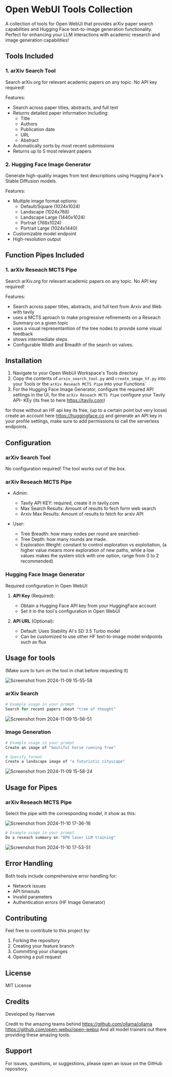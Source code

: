 # Open WebUI Tools Collection

A collection of tools for Open WebUI that provides arXiv paper search capabilities and Hugging Face text-to-image generation functionality. Perfect for enhancing your LLM interactions with academic research and image generation capabilities!

## Tools Included

### 1. arXiv Search Tool
Search arXiv.org for relevant academic papers on any topic. No API key required!

Features:
- Search across paper titles, abstracts, and full text
- Returns detailed paper information including:
  - Title
  - Authors
  - Publication date
  - URL
  - Abstract
- Automatically sorts by most recent submissions
- Returns up to 5 most relevant papers

### 2. Hugging Face Image Generator
Generate high-quality images from text descriptions using Hugging Face's Stable Diffusion models.

Features:
- Multiple image format options:
  - Default/Square (1024x1024)
  - Landscape (1024x768)
  - Landscape Large (1440x1024)
  - Portrait (768x1024)
  - Portrait Large (1024x1440)
- Customizable model endpoint
- High-resolution output

## Function Pipes Included

### 1. arXiv Reseach MCTS Pipe
Search arXiv.org for relevant academic papers on any topic. No API key required!

Features:
- Search across paper titles, abstracts, and full text from Arxiv and Web with tavily
- uses a MCTS aproach to make progressive refinements on a Reseach Summary on a given topic
- uses a visual representantion of the tree nodes to provide some visual feedback
- shows intermediate steps
- Configurable Width and Breadth of the search on valves.

## Installation

1. Navigate to your Open WebUI Workspace's Tools directory
2. Copy the contents of `arxiv_search_tool.py` and `create_image_hf.py` into your Tools or the `arXiv Reseach MCTS Pipe` into your Functions` 
3. For the Hugging Face Image Generator, configure the required API settings in the UI, for the `arXiv Reseach MCTS Pipe` configure your Tavily API- KEy (its free to here https://tavily.com)

for those without an HF api key its free, (up to a certain point but very loose) create an account here https://huggingface.co and generate an API key in your profile settings, make sure to add permissions to call the serverless endpoints.

## Configuration

### arXiv Search Tool
No configuration required! The tool works out of the box.

### arXiv Reseach MCTS Pipe

  - Admin:

    - Tavily API KEY: required, create it in tavily.com
    - Max Search Results: Amount of results fo fech form web search
    - Arxiv Max Results: Amount of results to fetch for arxiv API

  - User:

    - Tree Breadth: how many nodes per round are searched-
    - Tree Depth: how many rounds are made.
    - Exploration Weight: constant to control exploration vs exploitation, (a higher value means more exploration of new paths, while a low values makes the system stick with one option, range from 0 to 2 recommended)

### Hugging Face Image Generator
Required configuration in Open WebUI:

1. **API Key** (Required):
   - Obtain a Hugging Face API key from your HuggingFace account
   - Set it in the tool's configuration in Open WebUI

2. **API URL** (Optional):
   - Default: Uses Stability AI's SD 3.5 Turbo model
   - Can be customized to use other HF text-to-image model endpoints such as flux

## Usage for tools

(Make sure to turn on the tool in chat before requesting it)


![Screenshot from 2024-11-09 15-55-58](https://github.com/user-attachments/assets/2956997f-b14f-4087-99d8-48d11a79234b)


### arXiv Search
```python
# Example usage in your prompt
Search for recent papers about "tree of thought"
```

![Screenshot from 2024-11-09 15-56-51](https://github.com/user-attachments/assets/f3997b8f-e0e8-4db6-bb13-d4a41d1dda13)


### Image Generation
```python
# Example usage in your prompt
Create an image of "beutiful horse running free"

# Specify format
Create a landscape image of "a futuristic cityscape"
```

![Screenshot from 2024-11-09 15-58-24](https://github.com/user-attachments/assets/11a2447e-06f3-4456-ab81-d2bcc6d981f3)


## Usage for Pipes

### arXiv Reseach MCTS Pipe

Select the pipe with the corresponding model, it show as this:

![Screenshot from 2024-11-10 17-36-16](https://github.com/user-attachments/assets/e55f96b6-a893-463e-aa6b-4d2ef24012f2)

```python
# Example usage in your prompt
Do a reseach summary on "DPO laser LLM training"
```

![Screenshot from 2024-11-10 17-53-51](https://github.com/user-attachments/assets/28116b58-79ef-4d4a-bd51-bfa2f2102cc3)



## Error Handling

Both tools include comprehensive error handling for:
- Network issues
- API timeouts
- Invalid parameters
- Authentication errors (HF Image Generator)

## Contributing

Feel free to contribute to this project by:
1. Forking the repository
2. Creating your feature branch
3. Committing your changes
4. Opening a pull request

## License

MIT License

## Credits

Developed by Haervwe

Credit to the amazing teams behind 
https://github.com/ollama/ollama
https://github.com/open-webui/open-webui
And all model trainers out there providing these amazing tools.

## Support

For issues, questions, or suggestions, please open an issue on the GitHub repository.
